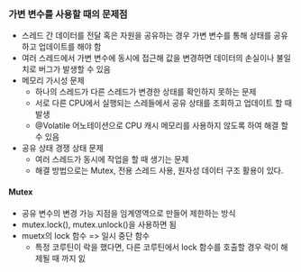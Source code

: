 ### 가변 변수를 사용할 때의 문제점
- 스레드 간 데이터를 전달 혹은 자원을 공유하는 경우 가변 변수를 통해 상태를 공유하고 업데이트를 해야 함
- 여러 스레드에서 가변 변수에 동시에 접근해 값을 변경하면 데이터의 손실이나 불일치로 버그가 발생할 수 있음
- 메모리 가시성 문제
	- 하나의 스레드가 다른 스레드가 변경한 상태를 확인하지 못하는 문제
	- 서로 다른 CPU에서 실행되는 스레들에서 공유 상태를 조회하고 업데이트 할 때 발생
	- @Volatile 어노테이션으로 CPU 캐시 메모리를 사용하지 않도록 하여 해결 할 수 있음
- 공유 상태 경쟁 상태 문제
	- 여러 스레드가 동시에 작업을 할 때 생기는 문제
	- 해결 방법으로는 Mutex, 전용 스레드 사용, 원자성 데이터 구조 활용이 있다.

#### Mutex 
- 공유 변수의 변경 가능 지점을 임계영역으로 만들어 제한하는 방식
- mutex.lock(), mutex.unlock()을 사용하면 됨
- muetx의 lock 함수 => 일시 중단 함수
	- 특정 코루틴이 락을 했다면, 다른 코루틴에서 lock 함수를 호출할 경우 락이 해제될 때 까지 잀